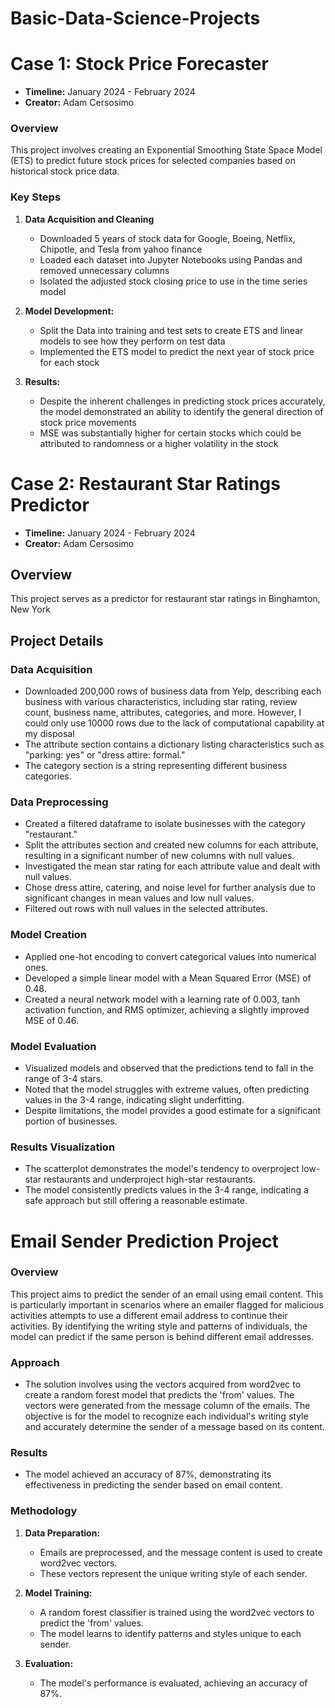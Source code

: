 # Basic-Data-Science-Projects

# Case 1: Stock Price Forecaster

- **Timeline:** January 2024 - February 2024
- **Creator:** Adam Cersosimo

### Overview

This project involves creating an Exponential Smoothing State Space Model (ETS) to predict future stock prices for selected companies based on historical stock price data.

### Key Steps

1. **Data Acquisition and Cleaning**
   - Downloaded 5 years of stock data for Google, Boeing, Netflix, Chipotle, and Tesla from yahoo finance
   - Loaded each dataset into Jupyter Notebooks using Pandas and removed unnecessary columns
   - Isolated the adjusted stock closing price to use in the time series model

2. **Model Development:**
   - Split the Data into training and test sets to create ETS and linear models to see how they perform on test data
   - Implemented the ETS model to predict the next year of stock price for each stock
4. **Results:**
   - Despite the inherent challenges in predicting stock prices accurately, the model demonstrated an ability to identify the general direction of stock price movements
   - MSE was substantially higher for certain stocks which could be attributed to randomness or a higher volatility in the stock

# Case 2: Restaurant Star Ratings Predictor

- **Timeline:** January 2024 - February 2024
- **Creator:** Adam Cersosimo

## Overview

This project serves as a predictor for restaurant star ratings in Binghamton, New York

## Project Details

### Data Acquisition

- Downloaded 200,000 rows of business data from Yelp, describing each business with various characteristics, including star rating, review count, business name, attributes, categories, and more. However, I could only use 10000 rows due to the lack of computational capability at my disposal
- The attribute section contains a dictionary listing characteristics such as "parking: yes" or "dress attire: formal."
- The category section is a string representing different business categories.

### Data Preprocessing

- Created a filtered dataframe to isolate businesses with the category "restaurant."
- Split the attributes section and created new columns for each attribute, resulting in a significant number of new columns with null values.
- Investigated the mean star rating for each attribute value and dealt with null values.
- Chose dress attire, catering, and noise level for further analysis due to significant changes in mean values and low null values.
- Filtered out rows with null values in the selected attributes.

### Model Creation

- Applied one-hot encoding to convert categorical values into numerical ones.
- Developed a simple linear model with a Mean Squared Error (MSE) of 0.48.
- Created a neural network model with a learning rate of 0.003, tanh activation function, and RMS optimizer, achieving a slightly improved MSE of 0.46.

### Model Evaluation

- Visualized models and observed that the predictions tend to fall in the range of 3-4 stars.
- Noted that the model struggles with extreme values, often predicting values in the 3-4 range, indicating slight underfitting.
- Despite limitations, the model provides a good estimate for a significant portion of businesses.

### Results Visualization

- The scatterplot demonstrates the model's tendency to overproject low-star restaurants and underproject high-star restaurants.
- The model consistently predicts values in the 3-4 range, indicating a safe approach but still offering a reasonable estimate.

# Email Sender Prediction Project

### Overview

This project aims to predict the sender of an email using email content. This is particularly important in scenarios where an emailer flagged for malicious activities attempts to use a different email address to continue their activities. By identifying the writing style and patterns of individuals, the model can predict if the same person is behind different email addresses.

### Approach

- The solution involves using the vectors acquired from word2vec to create a random forest model that predicts the 'from' values. The vectors were generated from the message column of the emails. The objective is for the model to recognize each individual's writing style and accurately determine the sender of a message based on its content.

### Results

- The model achieved an accuracy of 87%, demonstrating its effectiveness in predicting the sender based on email content.

### Methodology

1. **Data Preparation:**
   - Emails are preprocessed, and the message content is used to create word2vec vectors.
   - These vectors represent the unique writing style of each sender.

2. **Model Training:**
   - A random forest classifier is trained using the word2vec vectors to predict the 'from' values.
   - The model learns to identify patterns and styles unique to each sender.

3. **Evaluation:**
   - The model's performance is evaluated, achieving an accuracy of 87%.
